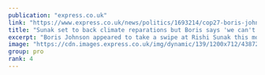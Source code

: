 ```yaml
---
publication: "express.co.uk"
link: "https://www.express.co.uk/news/politics/1693214/cop27-boris-johnson-rishi-sunak-reparations-row"
title: "Sunak set to back climate reparations but Boris says 'we can't afford'"
excerpt: "Boris Johnson appeared to take a swipe at Rishi Sunak this morning."
image: "https://cdn.images.express.co.uk/img/dynamic/139/1200x712/4387200.jpg?r=1667823576862"
group: pro
rank: 4
---
```

